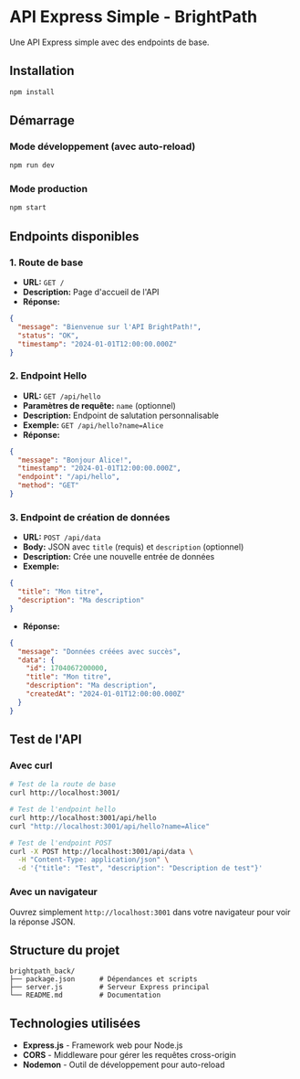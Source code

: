 # API Express Simple - BrightPath

Une API Express simple avec des endpoints de base.

## Installation

```bash
npm install
```

## Démarrage

### Mode développement (avec auto-reload)
```bash
npm run dev
```

### Mode production
```bash
npm start
```

## Endpoints disponibles

### 1. Route de base
- **URL:** `GET /`
- **Description:** Page d'accueil de l'API
- **Réponse:**
```json
{
  "message": "Bienvenue sur l'API BrightPath!",
  "status": "OK",
  "timestamp": "2024-01-01T12:00:00.000Z"
}
```

### 2. Endpoint Hello
- **URL:** `GET /api/hello`
- **Paramètres de requête:** `name` (optionnel)
- **Description:** Endpoint de salutation personnalisable
- **Exemple:** `GET /api/hello?name=Alice`
- **Réponse:**
```json
{
  "message": "Bonjour Alice!",
  "timestamp": "2024-01-01T12:00:00.000Z",
  "endpoint": "/api/hello",
  "method": "GET"
}
```

### 3. Endpoint de création de données
- **URL:** `POST /api/data`
- **Body:** JSON avec `title` (requis) et `description` (optionnel)
- **Description:** Crée une nouvelle entrée de données
- **Exemple:**
```json
{
  "title": "Mon titre",
  "description": "Ma description"
}
```
- **Réponse:**
```json
{
  "message": "Données créées avec succès",
  "data": {
    "id": 1704067200000,
    "title": "Mon titre",
    "description": "Ma description",
    "createdAt": "2024-01-01T12:00:00.000Z"
  }
}
```

## Test de l'API

### Avec curl

```bash
# Test de la route de base
curl http://localhost:3001/

# Test de l'endpoint hello
curl http://localhost:3001/api/hello
curl "http://localhost:3001/api/hello?name=Alice"

# Test de l'endpoint POST
curl -X POST http://localhost:3001/api/data \
  -H "Content-Type: application/json" \
  -d '{"title": "Test", "description": "Description de test"}'
```

### Avec un navigateur
Ouvrez simplement `http://localhost:3001` dans votre navigateur pour voir la réponse JSON.

## Structure du projet

```
brightpath_back/
├── package.json      # Dépendances et scripts
├── server.js         # Serveur Express principal
└── README.md         # Documentation
```

## Technologies utilisées

- **Express.js** - Framework web pour Node.js
- **CORS** - Middleware pour gérer les requêtes cross-origin
- **Nodemon** - Outil de développement pour auto-reload 